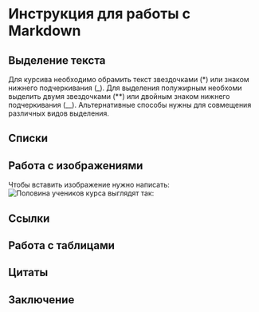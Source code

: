 # Инструкция для работы с Markdown 
## Выделение текста
Для курсива необходимо обрамить текст звездочками (*) или знаком нижнего подчеркивания (_). Для выделения полужирным необхоми выделить двумя звездочками (**) или двойным знаком нижнего подчеркивания (__). Альтернативные способы нужны для совмещения различных видов выделения.
## Списки

## Работа с изображениями
Чтобы вставить изображение нужно написать:
![Половина учеников курса выглядят так:](git_mem.png) 
## Ссылки

## Работа с таблицами

## Цитаты

## Заключение